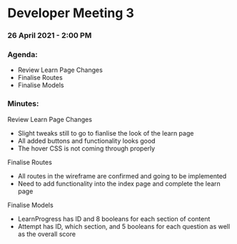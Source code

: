 # Developer Meeting 3

### 26 April 2021 - 2:00 PM

### Agenda:

- Review Learn Page Changes
- Finalise Routes
- Finalise Models

### Minutes:

Review Learn Page Changes
- Slight tweaks still to go to fianlise the look of the learn page
- All added buttons and functionality looks good
- The hover CSS is not coming through properly

Finalise Routes
- All routes in the wireframe are confirmed and going to be implemented
- Need to add functionality into the index page and complete the learn page

Finalise Models
- LearnProgress has ID and 8 booleans for each section of content
- Attempt has ID, which section, and 5 booleans for each question as well as the overall score
